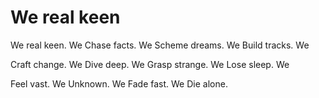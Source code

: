 # We real keen

We real keen. We
Chase facts. We
Scheme dreams. We
Build tracks. We

Craft change. We
Dive deep. We
Grasp strange. We
Lose sleep. We

Feel vast. We
Unknown. We
Fade fast. We
Die alone.
